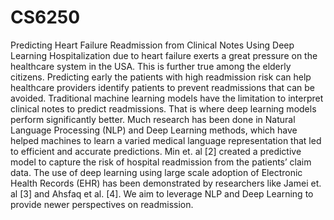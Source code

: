 # CS6250
Predicting Heart Failure Readmission from Clinical Notes Using Deep Learning
Hospitalization due to heart failure exerts a great pressure on the healthcare system in the USA. This is further true among the elderly citizens. Predicting early the patients with high readmission risk can help healthcare providers identify patients to prevent readmissions that can be avoided. Traditional machine learning models have the limitation to interpret clinical notes to predict readmissions. That is where deep learning models perform significantly better. Much research has been done in Natural Language Processing (NLP) and Deep Learning methods, which have helped machines to learn a varied medical language representation that led to efficient and accurate predictions. Min et. al [2] created a predictive model to capture the risk of hospital readmission from the patients’ claim data. The use of deep learning using large scale adoption of Electronic Health Records (EHR) has been demonstrated by researchers like Jamei et. al [3] and Ahsfaq et al. [4]. We aim to leverage NLP and Deep Learning to provide newer perspectives on readmission.
